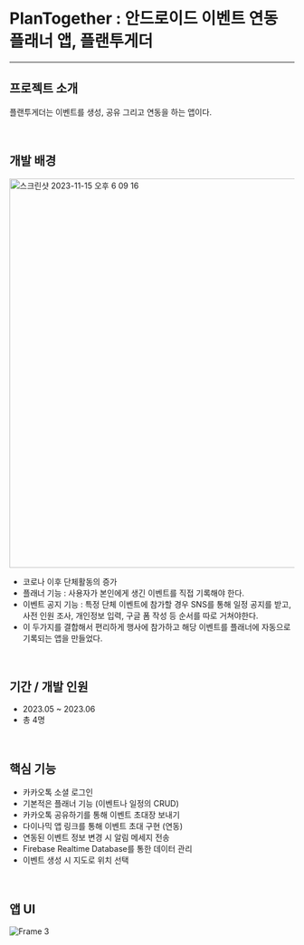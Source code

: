 # **PlanTogether : 안드로이드 이벤트 연동 플래너 앱, 플랜투게더** 

*****

## **프로젝트 소개**

플랜투게더는 이벤트를 생성, 공유 그리고 연동을 하는 앱이다.

<br/> 

## **개발 배경**
<img width="688" alt="스크린샷 2023-11-15 오후 6 09 16" src="https://github.com/PlanTogether/PlanTogether_Android/assets/92996412/b03d15ce-a265-495a-9f3c-ba149db86c26">
<br/> 

- 코로나 이후 단체활동의 증가  
- 플래너 기능 : 사용자가 본인에게 생긴 이벤트를 직접 기록해야 한다.  
- 이벤트 공지 기능 : 특정 단체 이벤트에 참가할 경우 SNS를 통해 일정 공지를 받고, 사전 인원 조사, 개인정보 입력, 구글 폼 작성 등 순서를 따로 거쳐야한다.  
- 이 두가지를 결합해서 편리하게 행사에 참가하고 해당 이벤트를 플래너에 자동으로 기록되는 앱을 만들었다.  

<br/> 

## **기간 / 개발 인원**

- 2023.05 ~ 2023.06
- 총 4명

<br/> 

## **핵심 기능**

- 카카오톡 소셜 로그인
- 기본적은 플래너 기능 (이벤트나 일정의 CRUD)
- 카카오톡 공유하기를 통해 이벤트 초대장 보내기
- 다이나믹 앱 링크를 통해 이벤트 초대 구현 (연동)
- 연동된 이벤트 정보 변경 시 알림 메세지 전송
- Firebase Realtime Database를 통한 데이터 관리
- 이벤트 생성 시 지도로 위치 선택

<br/> 

## **앱 UI**
![Frame 3](https://github.com/PlanTogether/PlanTogether_Android/assets/92996412/be2171d3-0c83-4840-836c-83471f1841cb)


